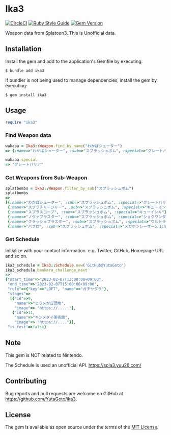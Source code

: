 # Ika3

[![CircleCI](https://dl.circleci.com/status-badge/img/gh/YutaGoto/ika3/tree/main.svg?style=svg)](https://dl.circleci.com/status-badge/redirect/gh/YutaGoto/ika3/tree/main)
[![Ruby Style Guide](https://img.shields.io/badge/code_style-rubocop-brightgreen.svg)](https://github.com/rubocop/rubocop)
[![Gem Version](https://badge.fury.io/rb/ika3.svg)](https://badge.fury.io/rb/ika3)

Weapon data from Splatoon3. This is Unofficial data.

## Installation

Install the gem and add to the application's Gemfile by executing:

    $ bundle add ika3

If bundler is not being used to manage dependencies, install the gem by executing:

    $ gem install ika3

## Usage

```ruby
require "ika3"
```

### Find Weapon data

```ruby
wakaba = Ika3::Weapon.find_by_name("わかばシューター")
=> {:name=>"わかばシューター", :sub=>"スプラッシュボム", :special=>"グレートバリア"}

wakaba.special
=> "グレートバリア"
```

### Get Weapons from Sub-Weapon

```ruby
splatbombs = Ika3::Weapon.filter_by_sub("スプラッシュボム")
splatbombs
=>
[{:name=>"わかばシューター", :sub=>"スプラッシュボム", :special=>"グレートバリア"},
 {:name=>"スプラチャージャー", :sub=>"スプラッシュボム", :special=>"キューインキ"},
 {:name=>"スプラスコープ", :sub=>"スプラッシュボム", :special=>"キューインキ"},
 {:name=>"ノヴァブラスター", :sub=>"スプラッシュボム", :special=>"ショクワンダー"},
 {:name=>"クラッシュブラスター", :sub=>"スプラッシュボム", :special=>"ウルトラショット"},
 {:name=>"パブロ", :sub=>"スプラッシュボム", :special=>"メガホンレーザー5.1ch"}]
```

### Get Schedule

Initialize with your contact information. e.g. Twitter, GitHub, Homepage URL and so on.

```ruby
ika3_schedule = Ika3::Schedule.new('GitHub@YutaGoto')
ika3_schedule.bankara_challenge_next
=>
{"start_time"=>"2023-02-07T13:00:00+09:00",
 "end_time"=>"2023-02-07T15:00:00+09:00",
 "rule"=>{"key"=>"LOFT", "name"=>"ガチヤグラ"},
 "stages"=>
  [{"id"=>9,
    "name"=>"ヒラメが丘団地",
    "image"=> "https://....."},
   {"id"=>11,
    "name"=>"キンメダイ美術館",
    "image"=> "https://...."}],
 "is_fest"=>false}
```

## Note

This gem is NOT related to Nintendo.

The Schedule is used an unofficial API. <https://spla3.yuu26.com/>

## Contributing

Bug reports and pull requests are welcome on GitHub at https://github.com/YutaGoto/ika3.

## License

The gem is available as open source under the terms of the [MIT License](https://opensource.org/licenses/MIT).
